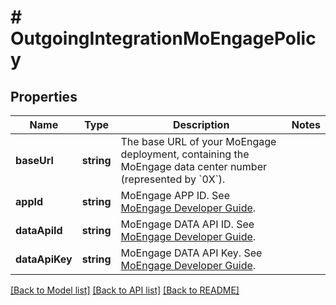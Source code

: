 # # OutgoingIntegrationMoEngagePolicy

## Properties

Name | Type | Description | Notes
------------ | ------------- | ------------- | -------------
**baseUrl** | **string** | The base URL of your MoEngage deployment, containing the MoEngage data center number (represented by &#x60;0X&#x60;). | 
**appId** | **string** | MoEngage APP ID. See [MoEngage Developer Guide](https://developers.moengage.com/hc/en-us/articles/4404674776724-Overview). | 
**dataApiId** | **string** | MoEngage DATA API ID. See [MoEngage Developer Guide](https://developers.moengage.com/hc/en-us/articles/4404674776724-Overview). | 
**dataApiKey** | **string** | MoEngage DATA API Key. See [MoEngage Developer Guide](https://developers.moengage.com/hc/en-us/articles/4404674776724-Overview). | 

[[Back to Model list]](../../README.md#documentation-for-models) [[Back to API list]](../../README.md#documentation-for-api-endpoints) [[Back to README]](../../README.md)



